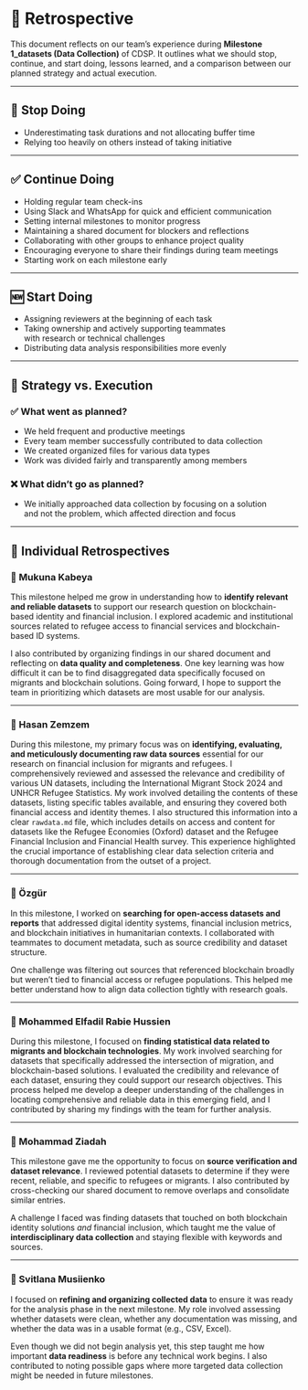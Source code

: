 # 🔄 Retrospective

This document reflects on our team’s experience
during **Milestone 1_datasets (Data Collection)** of CDSP.
It outlines what we should stop, continue, and start doing, lessons learned,
and a comparison between our planned strategy and actual execution.

---

## 🛑 Stop Doing

- Underestimating task durations and not allocating buffer time  
- Relying too heavily on others instead of taking initiative  

---

## ✅ Continue Doing

- Holding regular team check-ins  
- Using Slack and WhatsApp for quick and efficient communication  
- Setting internal milestones to monitor progress  
- Maintaining a shared document for blockers and reflections  
- Collaborating with other groups to enhance project quality  
- Encouraging everyone to share their findings during team meetings  
- Starting work on each milestone early  

---

## 🆕 Start Doing

- Assigning reviewers at the beginning of each task  
- Taking ownership and actively supporting teammates  
  with research or technical challenges  
- Distributing data analysis responsibilities more evenly  

---

## 🎯 Strategy vs. Execution

### ✅ What went as planned?

- We held frequent and productive meetings  
- Every team member successfully contributed to data collection  
- We created organized files for various data types  
- Work was divided fairly and transparently among members  

### ❌ What didn’t go as planned?

- We initially approached data collection by focusing on a solution  
  and not the problem, which affected direction and focus  

---

## 👤 Individual Retrospectives

### 🧠 Mukuna Kabeya

This milestone helped me grow in understanding how to
**identify relevant and reliable datasets** to support our research question on
blockchain-based identity and financial inclusion. I explored academic
and institutional sources related to refugee access to financial services
and blockchain-based ID systems.

I also contributed by organizing findings in our shared document
and reflecting on **data quality and completeness**. One key learning was
how difficult it can be to find disaggregated data specifically focused on
migrants and blockchain solutions. Going forward, I hope to support the team
in prioritizing which datasets are most usable for our analysis.

---

### 🧠 Hasan Zemzem

During this milestone, my primary focus was on **identifying, evaluating, and
meticulously documenting raw data sources** essential for our research on
financial inclusion for migrants and refugees. I comprehensively reviewed and
assessed the relevance and credibility of various UN datasets, including the
International Migrant Stock 2024 and UNHCR Refugee Statistics. My work involved
detailing the contents of these datasets, listing specific tables available,
and ensuring they covered both financial access and identity themes. I also
structured this information into a clear `rawdata.md` file, which includes
details on access and content for datasets like the Refugee Economies (Oxford)
dataset and the Refugee Financial Inclusion and Financial Health survey.
This experience highlighted the crucial importance of establishing clear data
selection criteria and thorough documentation from the outset of a project.

---

### 🧠 Özgür

In this milestone, I worked on
**searching for open-access datasets and reports** that addressed digital
identity systems, financial inclusion metrics, and blockchain initiatives in
humanitarian contexts. I collaborated with teammates to document metadata,
such as source credibility and dataset structure.

One challenge was filtering out sources that referenced blockchain broadly but
weren’t tied to financial access or refugee populations. This helped me better
understand how to align data collection tightly with research goals.

---

### 🧠 Mohammed Elfadil Rabie Hussien

During this milestone, I focused on
**finding statistical data related to migrants and blockchain technologies**.
My work involved searching for datasets that specifically addressed the
intersection of migration, and blockchain-based solutions.
I evaluated the credibility and relevance of each dataset, ensuring they
could support our research objectives. This process helped me develop a
deeper understanding of the challenges in locating comprehensive and
reliable data in this emerging field, and I contributed by sharing my
findings with the team for further analysis.

---

### 🧠 Mohammad Ziadah

This milestone gave me the opportunity to focus on
**source verification and dataset relevance**. I reviewed potential datasets
to determine if they were recent, reliable, and specific to refugees
or migrants. I also contributed by cross-checking our shared document
to remove overlaps and consolidate similar entries.

A challenge I faced was finding datasets that touched on both blockchain
identity solutions *and* financial inclusion, which taught me the value of
**interdisciplinary data collection** and staying flexible with keywords and sources.

---

### 🧠 Svitlana Musiienko

I focused on **refining and organizing collected data** to ensure it was ready
for the analysis phase in the next milestone. My role involved assessing
whether datasets were clean, whether any documentation was missing, and
whether the data was in a usable format (e.g., CSV, Excel).

Even though we did not begin analysis yet, this step taught me how important
**data readiness** is before any technical work begins. I also contributed to
noting possible gaps where more targeted data collection might
be needed in future milestones.
